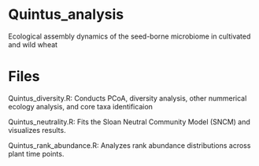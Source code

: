 # Quintus_analysis
Ecological assembly dynamics of the seed-borne microbiome in cultivated and wild wheat


# Files

Quintus_diversity.R: Conducts PCoA, diversity analysis, other nummerical ecology analysis, and core taxa identificaion

Quintus_neutrality.R: Fits the Sloan Neutral Community Model (SNCM) and visualizes results.

Quintus_rank_abundance.R: Analyzes rank abundance distributions across plant time points.

